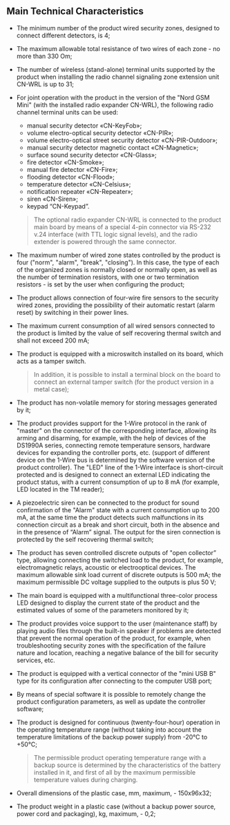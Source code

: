 ## Main Technical Characteristics

* The minimum number of the product wired security zones, designed to connect different detectors, is 4;
* The maximum allowable total resistance of two wires of each zone - no more than 330 Om;
* The number of wireless (stand-alone) terminal units supported by the product when installing the radio channel signaling zone extension unit CN-WRL is up to 31;
* For joint operation with the product in the version of the "Nord GSM Mini" (with the installed radio expander CN-WRL), the following radio channel terminal units can be used:
	* manual security detector «CN-KeyFob»;
	* volume electro-optical security detector «CN-PIR»;
	* volume electro-optical street security detector «CN-PIR-Outdoor»;
	* manual security detector magnetic contact «CN-Magnetic»;
	* surface sound security detector «CN-Glass»;
	* fire detector «CN-Smoke»;
	* manual fire detector «CN-Fire»;
	* flooding detector «CN-Flood»;
	* temperature detector «CN-Celsius»;
	* notification repeater «CN-Repeater»;
	* siren «CN-Siren»;
	* keypad “CN-Keypad”.

	> The optional radio expander CN-WRL is connected to the product main board by means of a special 4-pin connector via RS-232 v.24 interface (with TTL logic signal levels), and the radio extender is powered through the same connector.

* The maximum number of wired zone states controlled by the product is four ("norm", "alarm", "break", "closing"). In this case, the type of each of the organized zones is normally closed or normally open, as well as the number of termination resistors, with one or two termination resistors - is set by the user when configuring the product;
* The product allows connection of four-wire fire sensors to the security wired zones, providing the possibility of their automatic restart (alarm reset) by switching in their power lines. 
* The maximum current consumption of all wired sensors connected to the product is limited by the value of self recovering thermal switch and shall not exceed 200 mA;
* The product is equipped with a microswitch installed on its board, which acts as a tamper switch.

	> In addition, it is possible to install a terminal block on the board to connect an external tamper switch (for the product version in a metal case);
	
* The product has non-volatile memory for storing messages generated by it;
* The product provides support for the 1-Wire protocol in the rank of "master" on the connector of the corresponding interface, allowing its arming and disarming, for example, with the help of devices of the DS1990A series, connecting remote temperature sensors, hardware devices for expanding the controller ports, etc. (support of different device on the 1-Wire bus is determined by the software version of the product controller). The "LED" line of the 1-Wire interface is short-circuit protected and is designed to connect an external LED indicating the product status, with a current consumption of up to 8 mA (for example, LED located in the TM reader);
* A piezoelectric siren can be connected to the product for sound confirmation of the "Alarm" state with a current consumption up to 200 mA, at the same time the product detects such malfunctions in its connection circuit as a break and short circuit, both in the absence and in the presence of “Alarm” signal. The output for the siren connection is protected by the self recovering thermal switch;
* The product has seven controlled discrete outputs of "open collector” type, allowing connecting the switched load to the product, for example, electromagnetic relays, acoustic or electrooptical devices. The maximum allowable sink load current of discrete outputs is 500 mA; the maximum permissible DC voltage supplied to the outputs is plus 50 V;
* The main board is equipped with a multifunctional three-color process LED designed to display the current state of the product and the estimated values of some of the parameters monitored by it;
* The product provides voice support to the user (maintenance staff) by playing audio files through the built-in speaker if problems are detected that prevent the normal operation of the product, for example, when troubleshooting security zones with the specification of the failure nature and location, reaching a negative balance of the bill for security services, etc. 
* The product is equipped with a vertical connector of the "mini USB B" type for its configuration after connecting to the computer USB port;
* By means of special software it is possible to remotely change the product configuration parameters, as well as update the controller software;
* The product is designed for continuous (twenty-four-hour) operation in the operating temperature range (without taking into account the temperature limitations of the backup power supply) from -20°C to +50°C;
	
	> The permissible product operating temperature range with a backup source is determined by the characteristics of the battery installed in it, and first of all by the maximum permissible temperature values during charging.

* Overall dimensions of the plastic case, mm, maximum, - 150x96x32;
* The product weight in a plastic case (without a backup power source, power cord and packaging), kg, maximum, - 0,2;

